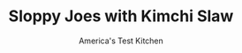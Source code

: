 ---
layout: ../../layouts/MarkdownPostLayout.astro
title: Sloppy Joes with Kimchi Slaw
author: America's Test Kitchen
pubDate: 2023-03-15
description: "This innovative take on an American favorite plays with the tangy taste of kimchi."
image_url: https://res.cloudinary.com/hksqkdlah/image/upload/ar_1:1,c_fill,dpr_2.0,f_auto,fl_lossy.progressive.strip_profile,g_faces:auto,q_auto:low,w_344/SFS_KoreanStyleSloppyJoesKimchiSlaw-41_braoxk
tags: ["Main Courses","Beef","Weeknight","Sandwiches"]
calories: 2345
protein: 27
carbohydrates: 36
fats: 
fiber: 2
ingredients: ["1 cup, kimchi, chopped","1/4 cup, mayonnaise","3/4 teaspoon, pepper, divided","1/2 cup, ketchup","3 tablespoons, soy sauce","2 tablespoons, toasted sesame oil","1 tablespoon, packed brown sugar","3 , garlic cloves, minced","1 pound, 85 percent lean ground beef","4 , hamburger buns"]
serves: 4
time: "30 minutes"
instructions: ["Combine kimchi, mayonnaise, and ¼ teaspoon pepper in bowl; set aside. In second bowl, whisk ketchup, soy sauce, oil, sugar, and garlic until smooth.","Cook beef and remaining ½ teaspoon pepper in 12-inch nonstick skillet over medium heat until beef is no longer pink and begins to brown, 8 to 10 minutes. Stir in ketchup mixture and cook until sauce thickens slightly, about 1 minute.","Divide beef mixture and kimchi mixture among bun bottoms. Cover with bun tops and serve."]
nutrition: ["865 mg Potassium","287 mg Phosphorus","125 mg Calcium","4 mg Iron","49 mg Magnesium","1404 mg Sodium","5 mg Zinc","36 g Fat","8 mg Niacin (B3)","13 g Monounsaturated","10 g Polyunsaturated","2 mg Vitamin C","82 mg Cholesterol","9 g Saturated","2 g Fiber","36 µg Folic acid","37 µg Folate (food)","12 g Sugars","52 µg Vitamin K","153 g Water","36 g Carbs","98 µg Folate equivalent (total)","27 g Protein","2 µg Vitamin B12","15 µg Vitamin A","586 kcal Energy","3 g Sugars, added","2345 calories"]
notes: "One cup of coleslaw mix plus 1 tablespoon of sriracha can be substituted for the kimchi."
---